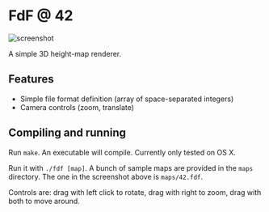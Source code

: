 # FdF @ 42

![screenshot](/screens/screen.png?raw=true)

A simple 3D height-map renderer.  

## Features
* Simple file format definition (array of space-separated integers)
* Camera controls (zoom, translate)

## Compiling and running
Run `make`. An executable will compile. Currently only tested on OS X.

Run it with `./fdf [map]`. A bunch of sample maps are provided in the `maps`
directory. The one in the screenshot above is `maps/42.fdf`.

Controls are: drag with left click to rotate, drag with right to zoom, drag with
both to move around.
